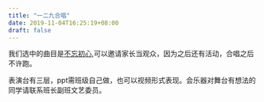 ```yaml
---
title: "一二九合唱"
date: 2019-11-04T16:25:19+08:00
draft: false
---
```

我们选中的曲目是[不忘初心](https://music.163.com/#/song?id=1387134963),可以邀请家长当观众，因为之后还有活动，合唱之后不许跑。

表演台有三层，ppt需班级自己做，也可以视频形式表现。会乐器对舞台有想法的同学请联系班长副班文艺委员。


